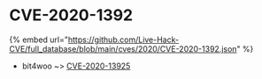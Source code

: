 # CVE-2020-1392
{% embed url="https://github.com/Live-Hack-CVE/full_database/blob/main/cves/2020/CVE-2020-1392.json" %}

* bit4woo ~> [CVE-2020-13925](https://www.alice-snow.ru/2020/database/cve-2020-1392/cve-2020-13925-bit4woo)
